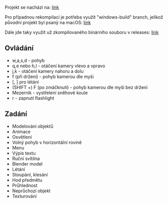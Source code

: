Projekt se nachází na: [link](https://github.com/hedweger/vut-mpg)

Pro případnou rekompilaci je potřeba využít "windows-build" branch, jelikož původní projekt byl psaný na macOS: [link](https://github.com/hedweger/vut-mpg/tree/windows-build)

Dále jde taky využít už zkompilovaného binárního souboru v releases: [link](https://github.com/hedweger/vut-mpg/releases/tag/this-one-is-final)

## Ovládání
* w,a,s,d - pohyb
* q,e nebo h,l - otáčení kamery vlevo a vpravo
* j,k - otáčení kamery nahoru a dolu
* f (při držení) - pohyb kamerou dle myši
* \[, \] pro létání
* (SHIFT +) F (po zmáčknutí) - pohyb kamerou dle myši bez držení
* Mezerník - vystřelení sněhové koule
* r - zapnutí flashlight

## Zadání
- Modelování objektů 
- Animace 
- Osvětlení 
- Volný pohyb v horizontální rovině 
- Menu 
- Výpis textu 
- Ruční svítilna 
- Blender model 
- Létání 
- Stoupání, klesání 
- Hod předmětu 
- Průhlednost 
- Neprůchozí objekt 
- Texturování 
